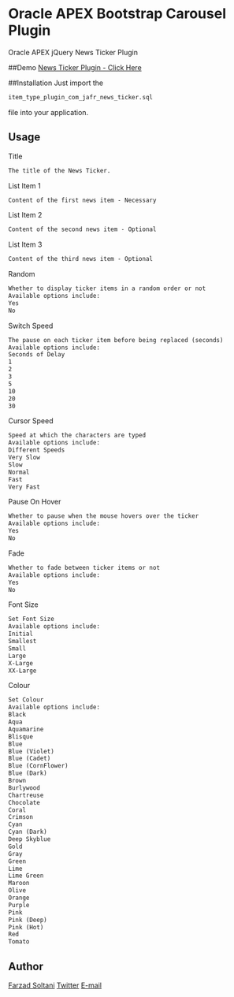 # Oracle APEX Bootstrap Carousel Plugin
Oracle APEX jQuery News Ticker Plugin

##Demo
[News Ticker Plugin - Click Here](https://apex.oracle.com/pls/apex/f?p=104679:1)

##Installation
Just import the 
```html
item_type_plugin_com_jafr_news_ticker.sql
```
file into your application.

## Usage

Title
```html
The title of the News Ticker.
```


List Item 1
```html
Content of the first news item - Necessary
```


List Item 2
```html
Content of the second news item - Optional
```


List Item 3
```html
Content of the third news item - Optional
```


Random
```html
Whether to display ticker items in a random order or not
Available options include:
Yes
No
```



Switch Speed
```html
The pause on each ticker item before being replaced (seconds)
Available options include:
Seconds of Delay
1
2
3
5
10
20
30
```

Cursor Speed
```html
Speed at which the characters are typed
Available options include:
Different Speeds
Very Slow
Slow
Normal
Fast
Very Fast
```

Pause On Hover
```html
Whether to pause when the mouse hovers over the ticker
Available options include:
Yes
No
```

Fade
```html
Whether to fade between ticker items or not
Available options include:
Yes
No
```

Font Size
```html
Set Font Size
Available options include:
Initial
Smallest
Small
Large
X-Large
XX-Large
```

Colour
```html
Set Colour
Available options include:
Black
Aqua
Aquamarine
Blisque
Blue
Blue (Violet)
Blue (Cadet)
Blue (CornFlower)
Blue (Dark)
Brown
Burlywood
Chartreuse
Chocolate
Coral
Crimson
Cyan
Cyan (Dark)
Deep Skyblue
Gold
Gray
Green
Lime
Lime Green
Maroon
Olive
Orange
Purple
Pink
Pink (Deep)
Pink (Hot)
Red
Tomato
```

## Author

[Farzad Soltani](https://github.com/farzadso)
[Twitter](https://www.twitter.com/farzadso)
[E-mail](mailto:farzad.au@gmail.com)
